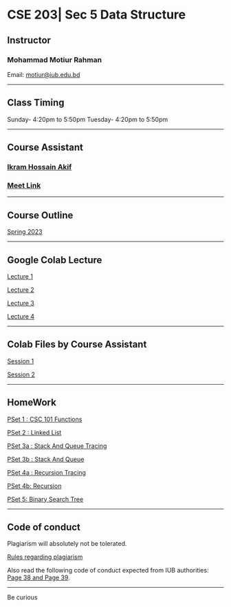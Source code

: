 # CSE 203| Sec 5 Data Structure

## Instructor
### Mohammad Motiur Rahman
Email: motiur@iub.edu.bd
* * *
## Class Timing
Sunday- 4:20pm to 5:50pm
Tuesday- 4:20pm to 5:50pm
* * * 

## Course Assistant
### [Ikram Hossain Akif](mailto:2130734@iub.edu.bd)
### [Meet Link](https://meet.google.com/oct-ptzn-qbj) 

* * *

## Course Outline

[Spring 2023](https://drive.google.com/file/d/1z54mqMOghtS7a8FLOoKlwdsRTY9zzTQS/view?usp=sharing)

* * *

## Google Colab Lecture 

[Lecture 1](https://colab.research.google.com/drive/1EkuotepeLGA3ZGCefWDMsXZe2FebVb1l?usp=sharing)

[Lecture 2](https://colab.research.google.com/drive/172bIF_VXFJFM-gwJrsLXb283rOlbBN5F?usp=sharing)

[Lecture 3](https://colab.research.google.com/drive/1wL9JYVsLkVo_0E7Nw-XKGYOxKShKn_6V?usp=sharing)

[Lecture 4](https://colab.research.google.com/drive/1WO71z8n-L3Xi055PokeV_kEl25aiOXLl?usp=sharing)


* * * 

## Colab Files by Course Assistant

[Session 1](https://colab.research.google.com/drive/17IMYoDryS2E8UHSiFWzX69ECWR3_CNzT?usp=sharing)

[Session 2](https://colab.research.google.com/drive/17IMYoDryS2E8UHSiFWzX69ECWR3_CNzT?usp=sharing)


* * * 
## HomeWork

[PSet 1 : CSC 101 Functions](https://colab.research.google.com/drive/1V3JRlkX6HqPavuW0QIplfgzvcSbQ94DH)

[PSet 2 : Linked List](https://colab.research.google.com/drive/1V3sWECeHWl4mXxv9FdYr4fBVejZGu2M5)

[PSet 3a : Stack And Queue Tracing](https://docs.google.com/document/d/1sJu3j-EPPUj0ubxTcc5X8ZI4kagRtxSvlw9EVPQfL9s/edit?usp=sharing)

[PSet 3b : Stack And Queue](https://colab.research.google.com/drive/1Ah8XmS4YYeKAEfWthp86a0KQceZ2uXAb?usp=sharing)

[PSet 4a : Recursion Tracing](https://docs.google.com/document/d/1HpLixQvPuxICBGI3vM-FQzScHGGZierq4v2T4c1PD-s/edit?usp=sharing)

[PSet 4b: Recursion](https://colab.research.google.com/drive/14ixE5tAY86nyyfNghzZ7eeSRem9xKBZJ?usp=sharing)

[PSet 5: Binary Search Tree](https://colab.research.google.com/drive/1Es0Covq5ib5bHSxSFhA4hKoNRTDcpiAI?usp=sharing)


* * * 

## Code of conduct

Plagiarism will absolutely not be tolerated.

[Rules regarding plagiarism](https://www.plagiarism.org/article/what-is-plagiarism)

Also read the following code of conduct expected from IUB authorities: [Page 38 and Page 39](http://www.iub.edu.bd/files/Greenbook,sp19.f.pdf).

* * *   
Be curious

